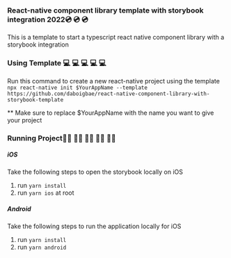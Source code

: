 ### React-native component library template with storybook integration 2022💿 💿 💿
This is a template to start a typescript react native component library with a storybook integration 
### Using Template 💻 💻 💻 💻 💻 
Run this command to create a new react-native project using the template
`npx react-native init $YourAppName --template https://github.com/daboigbae/react-native-component-library-with-storybook-template`

** Make sure to replace $YourAppName with the name you want to give your project

### Running Project🏃‍♀️ 🏃‍♀️ 🏃‍♀️ 🏃‍♀️ 🏃‍♀️ 
##### iOS
Take the following steps to open the storybook locally on iOS
1. run `yarn install`
2. run `yarn ios` at root

##### Android 
Take the following steps to run the application locally for iOS
1. run `yarn install`
2. run `yarn android`
